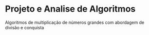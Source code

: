 # Projeto e Analise de Algoritmos
Algoritmos de multiplicação de números grandes com abordagem de divisão e conquista
